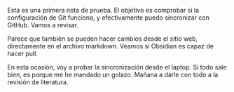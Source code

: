 Esta es una primera nota de prueba. El objetivo es comprobar si la configuración de Git funciona, y efectivamente puedo sincronizar con GitHub. Vamos a revisar. 

Parece que también se pueden hacer cambios desde el sitio web, directamente en el archivo markdown. Veamos si Obsidian es capaz de hacer pull.

En esta ocasión, voy a probar la sincronización desde el laptop. Si todo sale bien, es porque me he mandado un golazo. Mañana a darle con todo a la revisión de literatura.

